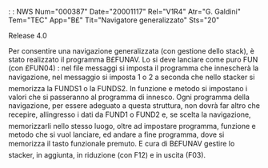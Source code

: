  :  : NWS Num="000387" Date="20001117" Rel="V1R4" Atr="G. Galdini" Tem="TEC" App="B£" Tit="Navigatore generalizzato" Sts="20"

Release 4.0

Per consentire una navigazione generalizzata (con gestione dello stack), è stato realizzato il programma B£FUNAV.
Lo si deve lanciare come puro FUN (con £FUN04) :   nel file messaggi si imposta il programma che innescherà la navigazione, nel messaggio si imposta 1 o 2 a seconda che nello stacker si memorizza la FUNDS1 o la FUNDS2.
In funzione e metodo si impostano i valori che si passeranno al programma di innesco.
Ogni programma della navigazione, per essere adeguato a questa struttura, non dovrà far altro che recepire, allingresso i dati da FUND1 o FUND2 e, se scelta la navigazione, memorizzarli nello stesso luogo, oltre ad impostare programma, funzione e metodo che si vuol lanciare, ed andare a fine programma, dove si memorizza il tasto funzionale premuto.
E cura di B£FUNAV gestire lo stacker, in aggiunta, in riduzione (con F12) e in uscita (F03).


